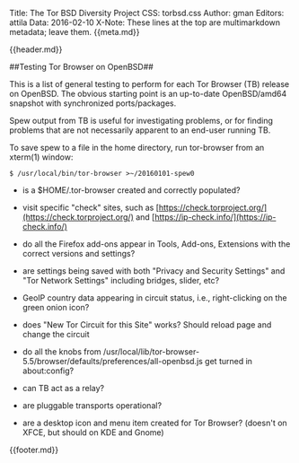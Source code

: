 Title: The Tor BSD Diversity Project
CSS: torbsd.css
Author: gman
Editors: attila
Data: 2016-02-10
X-Note: These lines at the top are multimarkdown metadata; leave them.
{{meta.md}}


{{header.md}}

##Testing Tor Browser on OpenBSD##

This is a list of general testing to perform for each Tor Browser (TB) release on OpenBSD. The obvious starting point is an up-to-date OpenBSD/amd64 snapshot with synchronized ports/packages.

Spew output from TB is useful for investigating problems, or for finding problems that are not necessarily apparent to an end-user running TB.

To save spew to a file in the home directory, run tor-browser from an xterm(1) window:

    $ /usr/local/bin/tor-browser >~/20160101-spew0

* is a $HOME/.tor-browser created and correctly populated?

* visit specific "check" sites, such as [https://check.torproject.org/](https://check.torproject.org/) and [https://ip-check.info/](https://ip-check.info/) 

* do all the Firefox add-ons appear in Tools, Add-ons, Extensions with the correct versions and settings?

* are settings being saved with both "Privacy and Security Settings" and "Tor Network Settings" including bridges, slider, etc?

* GeoIP country data appearing in circuit status, i.e., right-clicking on the green onion icon?

* does "New Tor Circuit for this Site" works? Should reload page and change the circuit

* do all the knobs from /usr/local/lib/tor-browser-5.5/browser/defaults/preferences/all-openbsd.js get turned in about:config?

* can TB act as a relay?

* are pluggable transports operational?

* are a desktop icon and menu item created for Tor Browser?
(doesn't on XFCE, but should on KDE and Gnome)


{{footer.md}}

